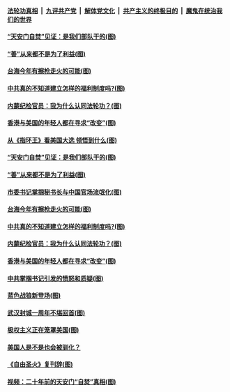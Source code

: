 

####  [法轮功真相](../../../../basic/blob/master/README.md?t=01251831) &nbsp;|&nbsp; [九评共产党](../../../../9ping.md/blob/master/README.md?t=01251831) &nbsp;|&nbsp; [解体党文化](../../../../jtdwh.md/blob/master/README.md?t=01251831)  &nbsp;|&nbsp; [共产主义的终极目的](../../../../gczydzjmd.md/blob/master/README.md?t=01251831) &nbsp;|&nbsp; [魔鬼在统治我们的世界](../../../../mgztzwmdsj.md/blob/master/README.md?t=01251831) 

#### [“天安门自焚”见证：是我们部队干的(图)](../pages/p4/960245.md?t=01251831) 

#### [“善”从来都不是为了利益(图)](../pages/p4/960235.md?t=01251831) 

#### [台海今年有擦枪走火的可能(图)](../pages/p4/960232.md?t=01251831) 

#### [中共真的不知道建立怎样的福利制度吗?(图)](../pages/p4/960218.md?t=01251831) 

#### [内蒙纪检官员：我为什么认同法轮功？(图)](../pages/p4/960109.md?t=01251831) 

#### [香港与美国的年轻人都在寻求“改变”(图)](../pages/p4/960162.md?t=01251831) 



#### [从《指环王》看美国大选 领悟到什么(图)](../pages/p4/960259.md?t=01251831) 

#### [“天安门自焚”见证：是我们部队干的(图)](../pages/p4/960245.md?t=01251831) 

#### [“善”从来都不是为了利益(图)](../pages/p4/960235.md?t=01251831) 

#### [市委书记掌掴秘书长与中国官场流氓化(图)](../pages/p4/960222.md?t=01251831) 

#### [台海今年有擦枪走火的可能(图)](../pages/p4/960232.md?t=01251831) 

#### [中共真的不知道建立怎样的福利制度吗?(图)](../pages/p4/960218.md?t=01251831) 



#### [内蒙纪检官员：我为什么认同法轮功？(图)](../pages/p4/960109.md?t=01251831) 

#### [香港与美国的年轻人都在寻求“改变”(图)](../pages/p4/960162.md?t=01251831) 

#### [中共掌掴书记引发的愤怒和质疑(图)](../pages/p4/960145.md?t=01251831) 

#### [蓝色战狼新登场(图)](../pages/p4/960158.md?t=01251831) 

#### [武汉封城一周年不堪回首(图)](../pages/p4/960117.md?t=01251831) 

#### [极权主义正在笼罩美国(图)](../pages/p4/960083.md?t=01251831) 

#### [美国人是不是也会被驯化？](../pages/p4/960082.md?t=01251831) 

#### [《自由圣火》复刊辞(图)](../pages/p4/960077.md?t=01251831) 

#### [视频：二十年前的天安门“自焚”真相(图)](../pages/p4/960075.md?t=01251831) 


